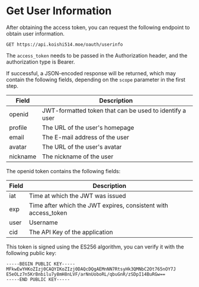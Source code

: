 # Get User Information

After obtaining the access token, you can request the following endpoint to obtain user information.

`GET https://api.koishi514.moe/oauth/userinfo`

The `access_token` needs to be passed in the Authorization header, and the authorization type is Bearer.

If successful, a JSON-encoded response will be returned, which may contain the following fields, depending on the `scope` parameter in the first step. 

| Field | Description |
| ----- | ----------- |
| openid | JWT-formatted token that can be used to identify a user |
| profile | The URL of the user's homepage |
| email | The E-mail address of the user |
| avatar | The URL of the user's avatar |
| nickname | The nickname of the user |

The openid token contains the following fields:

| Field | Description |
| ----- | ----------- |
| iat | Time at which the JWT was issued |
| exp | Time after which the JWT expires, consistent with access\_token |
| user | Username |
| cid | The API Key of the application |

This token is signed using the ES256 algorithm, you can verify it with the following public key:

```
-----BEGIN PUBLIC KEY-----
MFkwEwYHKoZIzj0CAQYIKoZIzj0DAQcDQgAEMnNN7RtsyHk3QMNbC2Ot765nOY7J
E5eOLz7n5KrBnbilu7y8mH8nLVF/arNnUoboRL/qbuGnR/zSDpI14BuRGw==
-----END PUBLIC KEY-----
```
